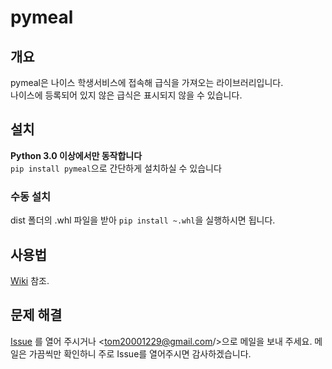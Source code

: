 # pymeal

## 개요
pymeal은 나이스 학생서비스에 접속해 급식을 가져오는 라이브러리입니다.  
나이스에 등록되어 있지 않은 급식은 표시되지 않을 수 있습니다.

## 설치
**Python 3.0 이상에서만 동작합니다**  
`pip install pymeal`으로 간단하게 설치하실 수 있습니다
### 수동 설치
dist 폴더의 .whl 파일을 받아
`pip install ~.whl`을 실행하시면 됩니다.

## 사용법
[Wiki](https://github.com/tom5079/pymeal/wiki "pymeal wiki")
참조.

## 문제 해결
[Issue](https://github.com/tom5079/pymeal/issues "pymeal issues")
를 열어 주시거나
<tom20001229@gmail.com/>으로 메일을 보내 주세요.
메일은 가끔씩만 확인하니 주로 Issue를 열어주시면 감사하겠습니다.
